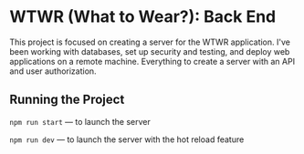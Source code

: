 # WTWR (What to Wear?): Back End

This project is focused on creating a server for the WTWR application. I've been working with databases, set up security and testing, and deploy web applications on a remote machine. Everything to create a server with an API and user authorization.

## Running the Project

`npm run start` — to launch the server

`npm run dev` — to launch the server with the hot reload feature
